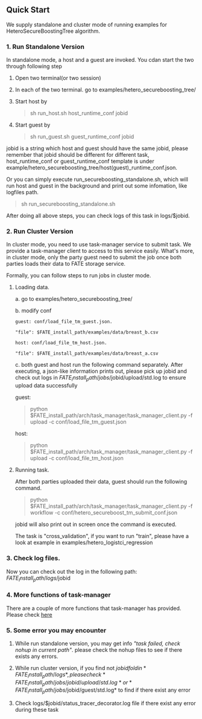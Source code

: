 ## Quick Start

We supply standalone and cluster mode of running examples for HeteroSecureBoostingTree algorithm. 

### 1. Run Standalone Version

In standalone mode, a host and a guest are invoked. You cdan start the two through following step


1. Open two terminal(or two session)

2. In each of the two terminal. go to examples/hetero_secureboosting_tree/

3. Start host by 
   > sh run_host.sh host_runtime_conf jobid

4. Start guest by

   > sh run_guest.sh guest_runtime_conf jobid

jobid is a string which host and guest should have the same jobid, please remember that jobid should be different for different task,
host_runtime_conf or guest_runtime_conf template is under example/hetero_secureboosting_tree/host(guest)_runtime_conf.json.

Or you can simply execute run_secureboosting_standalone.sh, which will run host and guest in the background and print out some infomation, like logfiles path.

> sh run_secureboosting_standalone.sh

After doing all above steps, you can check logs of this task in logs/$jobid.

### 2. Run Cluster Version

In cluster mode, you need to use task-manager service to submit task. We provide a task-manager client to access to this service easily.
What's more, in cluster mode, only the party guest need to submit the job once both parties loads their data to FATE storage service.

Formally, you can follow steps to run jobs in cluster mode.

1. Loading data.
   
   a. go to examples/hetero_secureboosting_tree/
   
   b. modify conf
   
       guest: conf/load_file_tm_guest.json. 
       
       "file": $FATE_install_path/examples/data/breast_b.csv
       
       host: conf/load_file_tm_host.json. 
       
       "file": $FATE_install_path/examples/data/breast_a.csv
       
   c. both guest and host run the following command separately. After executing, a json-like information prints out, 
      please pick up jobid and check out logs in $FATE_install_path/jobs/$jobid/upload/std.log to ensure upload data successfully
   
   guest: 
   > python $FATE_install_path/arch/task_manager/task_manager_client.py -f upload -c conf/load_file_tm_guest.json 
   
   host: 
   > python $FATE_install_path/arch/task_manager/task_manager_client.py -f upload -c conf/load_file_tm_host.json 
       
2. Running task. 

    After both parties uploaded their data, guest should run the following command. 
    
    > python $FATE_install_path/arch/task_manager/task_manager_client.py -f workflow -c conf/hetero_secureboost_tm_submit_conf.json
    
    jobid will also print out in screen once the command is executed. 
    
    The task is "cross_validation", if you want to run "train", please have a look at example in examples/hetero_logistci_regression
    
### 3. Check log files.

Now you can check out the log in the following path: $FATE_install_path/logs/$jobid
    
### 4. More functions of task-manager

There are a couple of more functions that task-manager has provided. Please check [here](../../arch/task_manager/README.md)

### 5. Some error you may encounter
1. While run standalone version, you may get info *"task failed, check nohup in current path"*. please check the nohup files to see if there exists any errors.

2. While run cluster version, if you find not $jobid fold in  *FATE_install_path/logs*, please check  *FATE_install_path/jobs/{jobid}/upload/std.log* or *FATE_install_path/jobs/$jobid/guest/std.log* to find if there exist any error

3. Check logs/$jobid/status_tracer_decorator.log file if there exist any error during these task
 

